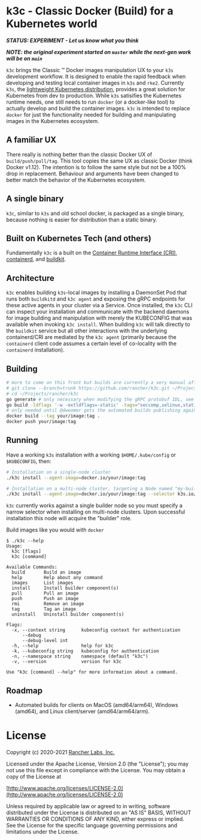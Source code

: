 k3c - Classic Docker (Build) for a Kubernetes world
===========================================

***STATUS: EXPERIMENT - Let us know what you think***

***NOTE: the original experiment started on `master` while the next-gen work will be on `main`***

`k3c` brings the Classic &trade; Docker images manipulation UX to your
`k3s` development workflow. It is designed to enable the rapid feedback
when developing and testing local container images in `k3s` and `rke2`.
Currently `k3s`, the [lightweight Kubernetes distribution](https://github.com/k3s-io/k3s),
provides a great solution for Kubernetes from dev to production.  While
`k3s` satisifies the Kubernetes runtime needs, one still needs to run
`docker` (or a docker-like tool) to actually develop and build the container
images.  `k3c` is intended to replace `docker` for just the functionality
needed for building and manipulating images in the Kubernetes ecosystem.

## A familiar UX

There really is nothing better than the classic Docker UX of `build/push/pull/tag`.
This tool copies the same UX as classic Docker (think Docker v1.12). The intention
is to follow the same style but not be a 100% drop in replacement.  Behaviour and
arguments have been changed to better match the behavior of the Kubernetes ecosystem.

## A single binary

`k3c`, similar to `k3s` and old school docker, is packaged as a single binary, because nothing
is easier for distribution than a static binary.

## Built on Kubernetes Tech (and others)

Fundamentally `k3c` is a built on the [Container Runtime Interface (CRI)](https://github.com/kubernetes/cri-api),
[containerd](https://github.com/containerd/containerd), and [buildkit](https://github.com/moby/buildkit).

## Architecture

`k3c` enables building `k3s`-local images by installing a DaemonSet Pod that runs both `buildkitd` and `k3c agent`
and exposing the gRPC endpoints for these active agents in your cluster via a Service. Once installed, the `k3c` CLI
can inspect your installation and communicate with the backend daemons for image building and manipulation with merely
the KUBECONFIG that was available when invoking `k3c install`. When building `k3c` will talk directly to the `buildkit`
service but all other interactions with the underlying containerd/CRI are mediated by the `k3c agent` (primarily
because the `containerd` client code assumes a certain level of co-locality with the `containerd` installation).

## Building

```bash
# more to come on this front but builds are currently a very manual affair
# git clone --branch=trunk https://github.com/rancher/k3c.git ~/Projects/rancher/k3c
# cd ~/Projects/rancher/k3c
go generate # only necessary when modifying the gRPC protobuf IDL, see Dockerfile for pre-reqs
go build -ldflags '-w -extldflags=-static' -tags="seccomp,selinux,static_build,netgo,osusergo" .
# only needed until @dweomer gets the automated builds publishing again
docker build --tag your/image:tag .
docker push your/image:tag
```

## Running

Have a working `k3s` installation with a working `$HOME/.kube/config` or `$KUBECONFIG`, then:

```bash
# Installation on a single-node cluster
./k3c install --agent-image=docker.io/your/image:tag
```

```bash
# Installation on a multi-node cluster, targeting a Node named "my-builder-node"
./k3c install --agent-image=docker.io/your/image:tag --selector k3s.io/hostname=my-builder-node

```

`k3c` currently works against a single builder node so you must specify a narrow selector when
installing on multi-node clusters. Upon successful installation this node will acquire the "builder" role.

Build images like you would with `docker`

```
$ ./k3c --help
Usage:
  k3c [flags]
  k3c [command]

Available Commands:
  build       Build an image
  help        Help about any command
  images      List images
  install     Install builder component(s)
  pull        Pull an image
  push        Push an image
  rmi         Remove an image
  tag         Tag an image
  uninstall   Uninstall builder component(s)

Flags:
  -x, --context string      kubeconfig context for authentication
      --debug               
      --debug-level int     
  -h, --help                help for k3c
  -k, --kubeconfig string   kubeconfig for authentication
  -n, --namespace string    namespace (default "k3c")
  -v, --version             version for k3c

Use "k3c [command] --help" for more information about a command.
```

## Roadmap

- Automated builds for clients on MacOS (amd64/arm64), Windows (amd64), and Linux client/server (amd64/arm64/arm).

# License

Copyright (c) 2020-2021 [Rancher Labs, Inc.](http://rancher.com)

Licensed under the Apache License, Version 2.0 (the "License");
you may not use this file except in compliance with the License.
You may obtain a copy of the License at

[http://www.apache.org/licenses/LICENSE-2.0](http://www.apache.org/licenses/LICENSE-2.0)

Unless required by applicable law or agreed to in writing, software
distributed under the License is distributed on an "AS IS" BASIS,
WITHOUT WARRANTIES OR CONDITIONS OF ANY KIND, either express or implied.
See the License for the specific language governing permissions and
limitations under the License.

